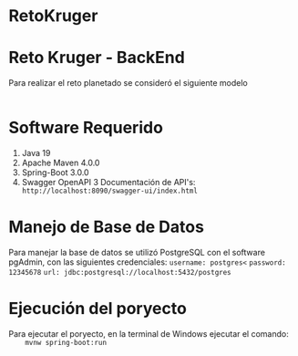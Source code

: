 # RetoKruger
<h1>Reto Kruger - BackEnd</h1>
<p>
  Para realizar el reto planetado se consideró el siguiente modelo
</p>
<p>
  <img scr="/images/modelo.png">
</p>
<h1>Software Requerido</h1>
<p>
  <ol>
    <li>Java 19</li>
    <li>Apache Maven 4.0.0</li>
    <li>Spring-Boot 3.0.0</li>
    <li>Swagger OpenAPI 3 Documentación de API's:</li>
      <code>http://localhost:8090/swagger-ui/index.html</code>
  </ol>
</p>
<h1>Manejo de Base de Datos</h1>
<p>
  Para manejar la base de datos se utilizó PostgreSQL con el software pgAdmin, con las siguientes credenciales:
  <code>username: postgres<</code>
  <code>password: 12345678</code>
  <code>url: jdbc:postgresql://localhost:5432/postgres</code>
</p>
<h1>Ejecución del poryecto</h1>
<p>
  Para ejecutar el poryecto, en la terminal de Windows ejecutar el comando: 
  <code>
    mvnw spring-boot:run
  </code>
</p>
